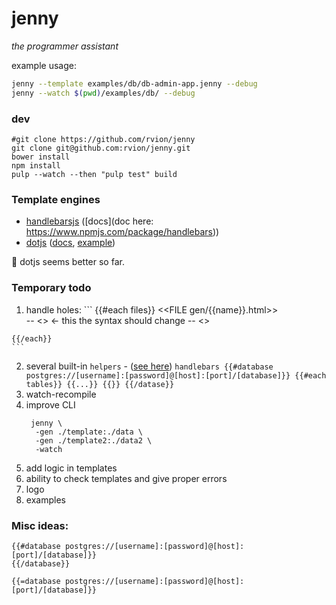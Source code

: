 # jenny

_the programmer assistant_



example usage:

```sh
jenny --template examples/db/db-admin-app.jenny --debug
jenny --watch $(pwd)/examples/db/ --debug
```

### dev

```shell
#git clone https://github.com/rvion/jenny
git clone git@github.com:rvion/jenny.git
bower install
npm install
pulp --watch --then "pulp test" build
```

### Template engines

  - [handlebarsjs](http://handlebarsjs.com/) ([docs](doc here: https://www.npmjs.com/package/handlebars))
  - [dotjs](https://www.dotjs.io/) ([docs](http://olado.github.io/doT/index.html), [example](https://github.com/olado/doT/blob/master/examples/advancedsnippet.txt))

:memo: dotjs seems better so far.

### Temporary todo

  1. handle holes:
    ```
    {{#each files}}
    <<FILE gen/{{name}}.html>>
      <div class="entry">
        -- <<HOLE foobar>>        <- this
                                     the syntax should change
        -- <</HOLE foobar>>
      </div>
    {{/each}}
    ```
  2. several built-in `helpers`
    - ([see here](https://help.compose.com/docs/connecting-to-postgresql))
    ```handlebars
    {{#database postgres://[username]:[password]@[host]:[port]/[database]}}
      {{#each tables}}
        {{...}}
      {{}}
    {{/datase}}
    ```
  3. watch-recompile
  4. improve CLI
      ```
       jenny \
        -gen ./template:./data \
        -gen ./template2:./data2 \
        -watch
      ```
  5. add logic in templates
  6. ability to check templates and give proper errors
  7. logo
  8. examples

### Misc ideas:

```
{{#database postgres://[username]:[password]@[host]:[port]/[database]}}
{{/database}}

{{=database postgres://[username]:[password]@[host]:[port]/[database]}}
```
